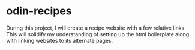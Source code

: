 # odin-recipes
During this project, I will create a recipe website with a few relative links.  This will solidify my understanding of setting up the html boilerplate along with linking websites to its alternate pages.